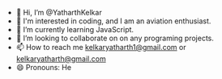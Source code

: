 - 👋 Hi, I’m @YatharthKelkar
- 👀 I'm interested in coding, and I am an aviation enthusiast.
- 🌱 I’m currently learning JavaScript.
- 💞️ I’m looking to collaborate on on any programing projects.
- 📫 How to reach me kelkaryatharth1@gmail.com or kelkaryatharth@gmail.com
- 😄 Pronouns: He


<!---
YatharthKelkar/YatharthKelkar is a ✨ special ✨ repository because its `README.md` (this file) appears on your GitHub profile.
You can click the Preview link to take a look at your changes.
--->
